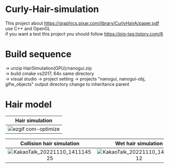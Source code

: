 # Curly-Hair-simulation
This project about https://graphics.pixar.com/library/CurlyHairA/paper.pdf use C++ and OpenGL <br>
if you want a test this project you should follow https://pig-tag.tistory.com/6 

# Build sequence

-> unzip HairSimulation(GPU)/nanogui.zip<br>
-> build cmake vs2017, 64x same directory<br>
-> visual studio -> project setting -> projects "nanogui, nanogui-obj, glfw_objects" output directory change to inheritance parent


# Hair model

|Hair simulation|
|:--:|
|![ezgif com-optimize](https://github.com/user-attachments/assets/bad2e562-6ca9-4fa6-b0fb-b665c038b3ea)|

|Collision hair simulation | Wet hair simulation|
|:--:|:--:|
|![KakaoTalk_20221110_141114525](https://github.com/user-attachments/assets/a833ebe9-0c5a-4917-8fe8-7817c1432bae)|![KakaoTalk_20221110_141019812](https://github.com/user-attachments/assets/08adb49f-3732-413e-8e10-8e4dbb7385de)|
